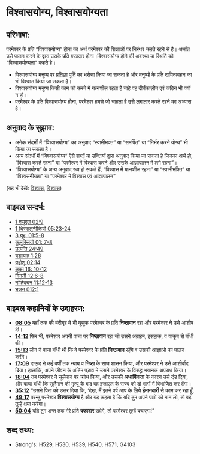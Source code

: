 # विश्वासयोग्य, विश्वासयोग्यता #

## परिभाषा: ##

परमेश्वर के प्रति “विश्वासयोग्य” होना का अर्थ परमेश्वर की शिक्षाओं पर निरंथर चलते रहने से है। अर्थात उसे पालन करने के द्वारा उसके प्रति वफादार होना।विश्वासयोग्य होने की अवस्था या स्थिति को "विश्वासयोग्यता" कहते है।

* विश्वासयोग्य मनुष्य पर प्रतिज्ञा पूर्ति का भरोसा किया जा सकता है और मनुष्यों के प्रति दायित्ववहन का भी विश्वास किया जा सकता है।
* विश्वासयोग्य मनुष्य किसी काम को करने में यत्नशील रहता है चाहे वह दीर्घकालीन एवं कठिन भी क्यों न हो।
* परमेश्वर के प्रति विश्वासयोग्य होना, परमेश्वर हमसे जो चाहता है उसे लगातार करते रहने का अभ्यास है।

## अनुवाद के सुझाव: ##

* अनेक संदर्भों में “विश्वासयोग्य” का अनुवाद “स्वामीभक्त” या “समर्पित” या “निर्भर करने योग्य” भी किया जा सकता है।
* अन्य संदर्भों में “विश्वासयोग्य” ऐसे शब्दों या उक्तियों द्वारा अनुवाद किया जा सकता है जिनका अर्थ हो, “विश्वास करते रहना” या “परमेश्वर में विश्वास करने और उसके आज्ञापालन में लगे रहना”।
* “विश्वासयोग्य” के अन्य अनुवाद रूप हो सकते हैं, “विश्वास में यत्नशील रहना” या “स्वामीभक्ति” या “विश्वसनीयता” या “परमेश्वर में विश्वास एवं आज्ञापालन”

(यह भी देखें: [विश्वास](../kt/faith.md), [विश्वास](../kt/believe.md))

## बाइबल सन्दर्भ: ##

* [1 शमूएल 02:9](rc://en/tn/help/1sa/02/09)
* [1 थिस्सलुनीकियों 05:23-24](rc://en/tn/help/1th/05/23)
* [3 यूह. 01:5-8](rc://en/tn/help/3jn/01/05)
* [कुलुस्सियों 01: 7-8](rc://en/tn/help/col/01/07)
* [उत्पत्ति 24:49](rc://en/tn/help/gen/24/49)
* [यशायाह 1:26](rc://en/tn/help/isa/01/26)
* [यहोशू 02:14](rc://en/tn/help/jos/02/14)
* [लूका 16: 10-12](rc://en/tn/help/luk/16/10)
* [गिनती 12:6-8](rc://en/tn/help/num/12/06)
* [नीतिवचन 11:12-13](rc://en/tn/help/pro/11/12)
* [भजन 012:1](rc://en/tn/help/psa/012/001)

## बाइबल कहानियों के उदाहरण: ##

* __[08:05](rc://en/tn/help/obs/08/05)__ यहाँ तक की बंदीगृह में भी यूसुफ परमेश्वर के प्रति __निष्ठावान__ रहा और परमेश्वर ने उसे आशीष दी।
* __[14:12](rc://en/tn/help/obs/14/12)__  फिर भी, परमेश्वर अपनी वाचा पर __निष्ठावान__ रहा जो उसने अब्राहम, इसहाक, व याकूब से बाँधी थी।
* __[15:13](rc://en/tn/help/obs/15/13)__ लोग ने वाचा बाँधी थी कि वे परमेश्वर के प्रति __निष्ठावान__ रहेंगे व उसकी आज्ञाओ का पालन करेंगे।
* __[17:09](rc://en/tn/help/obs/17/09)__ दाऊद ने कई वर्षों तक न्याय व __निष्ठा__ के साथ शासन किया, और परमेश्वर ने उसे  आशीर्वाद दिया। हालांकि, अपने जीवन के अंतिम पड़ाव में उसने परमेश्वर के विरुद्ध  भयानक अपराध किया।
* __[18:04](rc://en/tn/help/obs/18/04)__ तब परमेश्वर ने सुलैमान पर क्रोध किया, और उसकी __अधार्मिकता__ के कारण उसे दंड  दिया, और वाचा बाँधी कि सुलैमान की मृत्यु के बाद वह इस्राएल के राज्य को दो भागों में विभाजित कर देंगा।
* __[35:12](rc://en/tn/help/obs/35/12)__ “उसने पिता को उत्तर दिया कि, ‘देख, मैं इतने वर्ष आप के लिये __ईमानदारी__ से काम कर रहा हूँ,
* __[49:17](rc://en/tn/help/obs/49/17)__ परन्तु परमेश्वर __विश्वासयोग्य__ है और यह कहता है कि यदि तुम अपने पापों को मान लो, तो वह  तुम्हें क्षमा करेगा।
* __[50:04](rc://en/tn/help/obs/50/04)__ यदि तुम अन्त तक मेरे प्रति __वफादार__ रहोगे, तो परमेश्वर तुम्हें बचाएगा!”

## शब्द तथ्य: ##

* Strong's: H529, H530, H539, H540, H571, G4103
